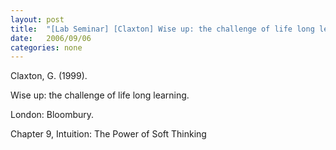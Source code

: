 ```yaml
---
layout: post
title:  "[Lab Seminar] [Claxton] Wise up: the challenge of life long learning"
date:   2006/09/06
categories: none
---
```




Claxton, G. (1999).

Wise up: the challenge of life long learning.

London: Bloombury.

Chapter 9, Intuition: The Power of Soft Thinking





 

